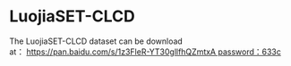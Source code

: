 # LuojiaSET-CLCD
The LuojiaSET-CLCD dataset can be download at： https://pan.baidu.com/s/1z3FleR-YT30gllfhQZmtxA password：633c
